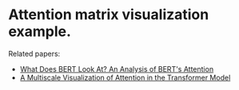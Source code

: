 # Attention matrix visualization example.
Related papers: 
 * [What Does BERT Look At? An Analysis of BERT's Attention](https://arxiv.org/pdf/1906.04341.pdf)
 * [A Multiscale Visualization of Attention in the Transformer Model](https://arxiv.org/pdf/1906.05714.pdf)
